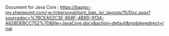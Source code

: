 Document for Java Core : https://bapjsc-my.sharepoint.com/:w:/r/personal/loint_bap_jp/_layouts/15/Doc.aspx?sourcedoc=%7BCEA52C3E-858F-4B9D-913A-A628DEBCC752%7D&file=JavaCore.docx&action=default&mobileredirect=true
